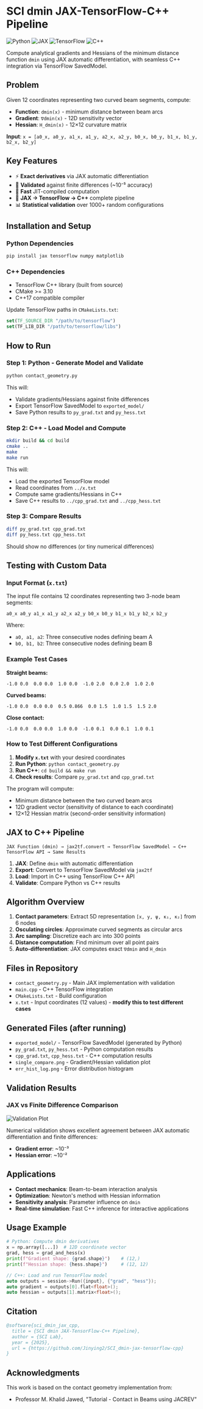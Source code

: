 # SCI dmin JAX-TensorFlow-C++ Pipeline

![Python](https://img.shields.io/badge/Python-3.8+-blue.svg)
![JAX](https://img.shields.io/badge/JAX-latest-orange.svg)
![TensorFlow](https://img.shields.io/badge/TensorFlow-2.x-ff6f00.svg)
![C++](https://img.shields.io/badge/C++-17-blue.svg)

Compute analytical gradients and Hessians of the minimum distance function `dmin` using JAX automatic differentiation, with seamless C++ integration via TensorFlow SavedModel.

## Problem

Given 12 coordinates representing two curved beam segments, compute:

- **Function**: `dmin(x)` - minimum distance between beam arcs
- **Gradient**: `∇dmin(x)` - 12D sensitivity vector
- **Hessian**: `H_dmin(x)` - 12×12 curvature matrix

**Input**: `x = [a0_x, a0_y, a1_x, a1_y, a2_x, a2_y, b0_x, b0_y, b1_x, b1_y, b2_x, b2_y]`

## Key Features

- ⚡ **Exact derivatives** via JAX automatic differentiation
- 🔬 **Validated** against finite differences (~10⁻⁵ accuracy)  
- 🚀 **Fast** JIT-compiled computation
- 🔄 **JAX → TensorFlow → C++** complete pipeline
- 📊 **Statistical validation** over 1000+ random configurations

## Installation and Setup

### Python Dependencies
```bash
pip install jax tensorflow numpy matplotlib
```

### C++ Dependencies
- TensorFlow C++ library (built from source)
- CMake >= 3.10
- C++17 compatible compiler

Update TensorFlow paths in `CMakeLists.txt`:
```cmake
set(TF_SOURCE_DIR "/path/to/tensorflow")
set(TF_LIB_DIR "/path/to/tensorflow/libs")
```

## How to Run

### Step 1: Python - Generate Model and Validate
```bash
python contact_geometry.py
```
This will:
- Validate gradients/Hessians against finite differences
- Export TensorFlow SavedModel to `exported_model/`
- Save Python results to `py_grad.txt` and `py_hess.txt`

### Step 2: C++ - Load Model and Compute
```bash
mkdir build && cd build
cmake ..
make
make run
```
This will:
- Load the exported TensorFlow model
- Read coordinates from `../x.txt`
- Compute same gradients/Hessians in C++
- Save C++ results to `../cpp_grad.txt` and `../cpp_hess.txt`

### Step 3: Compare Results
```bash
diff py_grad.txt cpp_grad.txt
diff py_hess.txt cpp_hess.txt
```
Should show no differences (or tiny numerical differences)

## Testing with Custom Data

### Input Format (`x.txt`)
The input file contains 12 coordinates representing two 3-node beam segments:
```
a0_x a0_y a1_x a1_y a2_x a2_y b0_x b0_y b1_x b1_y b2_x b2_y
```

Where:
- `a0, a1, a2`: Three consecutive nodes defining beam A
- `b0, b1, b2`: Three consecutive nodes defining beam B

### Example Test Cases

**Straight beams:**
```
-1.0 0.0  0.0 0.0  1.0 0.0  -1.0 2.0  0.0 2.0  1.0 2.0
```

**Curved beams:**
```
-1.0 0.0  0.0 0.0  0.5 0.866  0.0 1.5  1.0 1.5  1.5 2.0
```

**Close contact:**
```
-1.0 0.0  0.0 0.0  1.0 0.0  -1.0 0.1  0.0 0.1  1.0 0.1
```

### How to Test Different Configurations

1. **Modify `x.txt`** with your desired coordinates
2. **Run Python**: `python contact_geometry.py` 
3. **Run C++**: `cd build && make run`
4. **Check results**: Compare `py_grad.txt` and `cpp_grad.txt`

The program will compute:
- Minimum distance between the two curved beam arcs
- 12D gradient vector (sensitivity of distance to each coordinate)
- 12×12 Hessian matrix (second-order sensitivity information)

## JAX to C++ Pipeline

```
JAX Function (dmin) → jax2tf.convert → TensorFlow SavedModel → C++ TensorFlow API → Same Results
```

1. **JAX**: Define `dmin` with automatic differentiation
2. **Export**: Convert to TensorFlow SavedModel via `jax2tf`
3. **Load**: Import in C++ using TensorFlow C++ API
4. **Validate**: Compare Python vs C++ results

## Algorithm Overview

1. **Contact parameters**: Extract 5D representation `[x, y, ψ, κ₁, κ₂]` from 6 nodes
2. **Osculating circles**: Approximate curved segments as circular arcs  
3. **Arc sampling**: Discretize each arc into 300 points
4. **Distance computation**: Find minimum over all point pairs
5. **Auto-differentiation**: JAX computes exact `∇dmin` and `H_dmin`

## Files in Repository

- `contact_geometry.py` - Main JAX implementation with validation
- `main.cpp` - C++ TensorFlow integration
- `CMakeLists.txt` - Build configuration  
- `x.txt` - Input coordinates (12 values) - **modify this to test different cases**

## Generated Files (after running)

- `exported_model/` - TensorFlow SavedModel (generated by Python)
- `py_grad.txt`, `py_hess.txt` - Python computation results
- `cpp_grad.txt`, `cpp_hess.txt` - C++ computation results
- `single_compare.png` - Gradient/Hessian validation plot
- `err_hist_log.png` - Error distribution histogram

## Validation Results

### JAX vs Finite Difference Comparison
![Validation Plot](single_compare.png)

Numerical validation shows excellent agreement between JAX automatic differentiation and finite differences:
- **Gradient error**: ~10⁻³
- **Hessian error**: ~10⁻²

## Applications

- **Contact mechanics**: Beam-to-beam interaction analysis
- **Optimization**: Newton's method with Hessian information
- **Sensitivity analysis**: Parameter influence on `dmin`
- **Real-time simulation**: Fast C++ inference for interactive applications

## Usage Example

```python
# Python: Compute dmin derivatives
x = np.array([...])  # 12D coordinate vector
grad, hess = grad_and_hess(x)
print(f"Gradient shape: {grad.shape}")    # (12,)
print(f"Hessian shape: {hess.shape}")     # (12, 12)
```

```cpp
// C++: Load and run TensorFlow model
auto outputs = session->Run({input}, {"grad", "hess"});
auto gradient = outputs[0].flat<float>();
auto hessian = outputs[1].matrix<float>();
```

## Citation

```bibtex
@software{sci_dmin_jax_cpp,
  title = {SCI dmin JAX-TensorFlow-C++ Pipeline},
  author = {SCI Lab},
  year = {2025},
  url = {https://github.com/Jinying2/SCI_dmin-jax-tensorflow-cpp}
}
```

## Acknowledgments

This work is based on the contact geometry implementation from:
- Professor M. Khalid Jawed, "Tutorial - Contact in Beams using JACREV"
